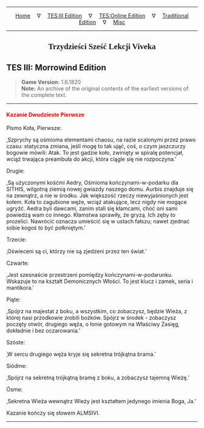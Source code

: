 
---

<!-- Jekyll Page Links -->

<center>
<a href="../../../../index.html">Home</a>
&emsp;&nabla;&emsp;
<a href="../../../index-tes3.html">TES:III Edition</a>
&emsp;&nabla;&emsp;
<a href="../../../index-teso.html">TES:Online Edition</a>
&emsp;&nabla;&emsp;
<a href="../../../index-traditional.html">Traditional Edition</a>
&emsp;&nabla;&emsp;
<a href="../../../index-misc.html">Misc</a>
</center>

<!-- Markdown Body Below: -->

---

<center>
<h2><span style="font-family:Georgia">Trzydzieści Sześć Lekcji Viveka</span></h2>
</center>

## TES III: Morrowind Edition

> __Game Version:__ 1.6.1820\
> __Note:__ An archive of the original contents of the earliest versions of the complete text.

---

#### <span style="color:red">Kazanie Dwudzieste Pierwsze</span>

Pismo Koła, Pierwsze:

‚Szprychy są ośmioma elementami chaosu, na razie scalonymi przez prawo czasu: statyczna zmiana, jeśli mogę to tak ująć, coś, o czym jaszczurzy bogowie mówili: Atak. To jest gadzie koło, zwinięty w spiralę potencjał, wciąż trwająca preambuła do akcji, która ciągle się nie rozpoczyna.’

Drugie:

‚Są użyczonymi kośćmi Aedry, Ośmioma kończynami-w-podarku dla SITHIS, wilgotną ziemią nowej gwiazdy naszego domu. Aurbis znajduje się na zewnątrz, a nie w środku. Jak większość rzeczy niewyjaśnionych jest kołem. Koła to zagubione węże, wciąż atakujące, lecz nigdy nie mogące ugryźć. Aedra byli dawcami, zanim stali się kłamcami, choć oni sami powiedzą wam co innego. Kłamstwa sprawiły, że gryzą. Ich zęby to prozelici. Nawrócić oznacza umieścić się w ustach fałszu; nawet zjednać sobie kogoś to być połkniętym.’

Trzecie:

‚Oświeceni są ci, którzy nie są zjedzeni przez ten świat.’

Czwarte:

‚Jest szesnaście przestrzeni pomiędzy kończynami-w-podarunku. Wskazuje to na kształt Demonicznych Włości. To jest klucz i zamek, seria i mantikora.’

Piąte:

‚Spójrz na majestat z boku, a wszystkim, co zobaczysz, będzie Wieża, z której nasi przodkowie zrobili bożków. Spójrz w środek - zobaczysz poczęty otwór, drugiego węża, o łonie gotowym na Właściwy Zasięg, dokładnie i bez oczarowania.’

Szóste:

‚W sercu drugiego węża kryje się sekretna trójkątna brama.’

Siódme:

‚Spójrz na sekretną trójkątną bramę z boku, a zobaczysz tajemną Wieżę.’

Ósme:

‚Sekretna Wieża wewnątrz Wieży jest kształtem jedynego imienia Boga, Ja.’

Kazanie kończy się słowem ALMSIVI.

---
